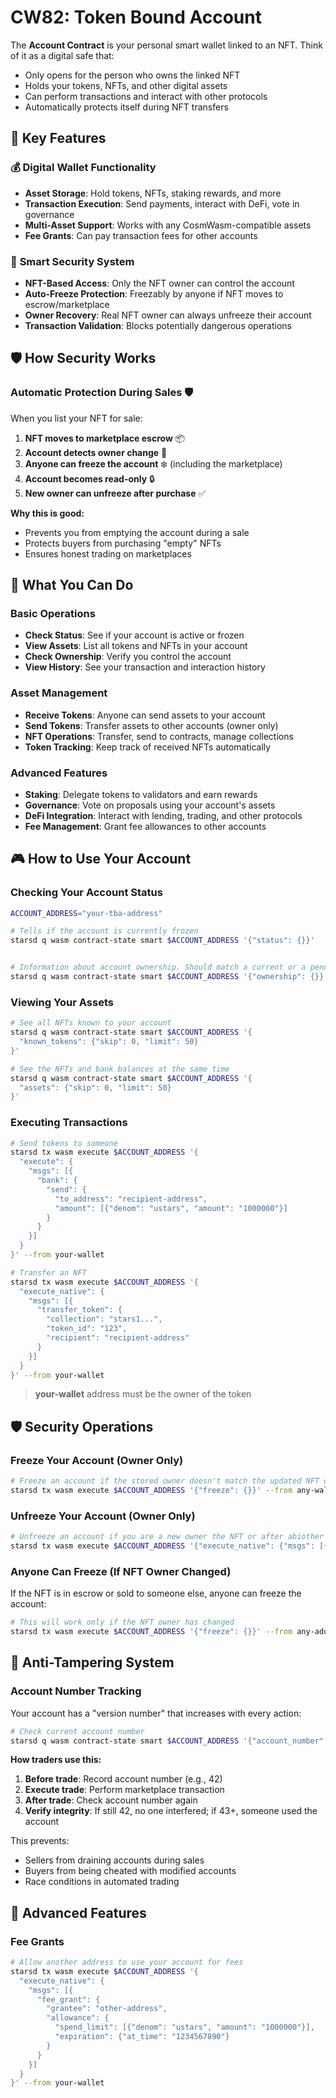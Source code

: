 # CW82: Token Bound Account

The **Account Contract** is your personal smart wallet linked to an NFT. Think of it as a digital safe that:

- Only opens for the person who owns the linked NFT
- Holds your tokens, NFTs, and other digital assets
- Can perform transactions and interact with other protocols
- Automatically protects itself during NFT transfers

## 🌟 Key Features

### 💰 **Digital Wallet Functionality**

- **Asset Storage**: Hold tokens, NFTs, staking rewards, and more
- **Transaction Execution**: Send payments, interact with DeFi, vote in governance
- **Multi-Asset Support**: Works with any CosmWasm-compatible assets
- **Fee Grants**: Can pay transaction fees for other accounts

### 🔐 **Smart Security System**

- **NFT-Based Access**: Only the NFT owner can control the account
- **Auto-Freeze Protection**: Freezably by anyone if NFT moves to escrow/marketplace
- **Owner Recovery**: Real NFT owner can always unfreeze their account
- **Transaction Validation**: Blocks potentially dangerous operations

## 🛡️ How Security Works

### **Automatic Protection During Sales** 🛡️

When you list your NFT for sale:

1. **NFT moves to marketplace escrow** 📦
2. **Account detects owner change** 🚨
3. **Anyone can freeze the account** ❄️ (including the marketplace)
4. **Account becomes read-only** 🔒
5. **New owner can unfreeze after purchase** ✅

**Why this is good:**

- Prevents you from emptying the account during a sale
- Protects buyers from purchasing "empty" NFTs
- Ensures honest trading on marketplaces

## 📱 What You Can Do

### **Basic Operations**

- **Check Status**: See if your account is active or frozen
- **View Assets**: List all tokens and NFTs in your account
- **Check Ownership**: Verify you control the account
- **View History**: See your transaction and interaction history

### **Asset Management**

- **Receive Tokens**: Anyone can send assets to your account
- **Send Tokens**: Transfer assets to other accounts (owner only)
- **NFT Operations**: Transfer, send to contracts, manage collections
- **Token Tracking**: Keep track of received NFTs automatically

### **Advanced Features**

- **Staking**: Delegate tokens to validators and earn rewards
- **Governance**: Vote on proposals using your account's assets
- **DeFi Integration**: Interact with lending, trading, and other protocols
- **Fee Management**: Grant fee allowances to other accounts

## 🎮 How to Use Your Account

### **Checking Your Account Status**

```bash
ACCOUNT_ADDRESS="your-tba-address"

# Tells if the account is currently frozen
starsd q wasm contract-state smart $ACCOUNT_ADDRESS '{"status": {}}'


# Information about account ownership. Should match a current or a pending owner
starsd q wasm contract-state smart $ACCOUNT_ADDRESS '{"ownership": {}}'
```

### **Viewing Your Assets**

```bash
# See all NFTs known to your account
starsd q wasm contract-state smart $ACCOUNT_ADDRESS '{
  "known_tokens": {"skip": 0, "limit": 50}
}'

# See the NFTs and bank balances at the same time
starsd q wasm contract-state smart $ACCOUNT_ADDRESS '{
  "assets": {"skip": 0, "limit": 50}
}'
```

### **Executing Transactions**

```bash
# Send tokens to someone
starsd tx wasm execute $ACCOUNT_ADDRESS '{
  "execute": {
    "msgs": [{
      "bank": {
        "send": {
          "to_address": "recipient-address",
          "amount": [{"denom": "ustars", "amount": "1000000"}]
        }
      }
    }]
  }
}' --from your-wallet

# Transfer an NFT
starsd tx wasm execute $ACCOUNT_ADDRESS '{
  "execute_native": {
    "msgs": [{
      "transfer_token": {
        "collection": "stars1...",
        "token_id": "123",
        "recipient": "recipient-address"
      }
    }]
  }
}' --from your-wallet
```

> **your-wallet** address must be the owner of the token

## 🛡️ Security Operations

### **Freeze Your Account** (Owner Only)

```bash
# Freeze an account if the stored owner doesn't match the updated NFT owner 
starsd tx wasm execute $ACCOUNT_ADDRESS '{"freeze": {}}' --from any-wallet
```

### **Unfreeze Your Account** (Owner Only)

```bash
# Unfreeze an account if you are a new owner the NFT or after abiother scenarios where that led to it being fronzen
starsd tx wasm execute $ACCOUNT_ADDRESS '{"execute_native": {"msgs": [{"unfreeze": {}}]}}' --from your-wallet
```

### **Anyone Can Freeze** (If NFT Owner Changed)

If the NFT is in escrow or sold to someone else, anyone can freeze the account:

```bash
# This will work only if the NFT owner has changed
starsd tx wasm execute $ACCOUNT_ADDRESS '{"freeze": {}}' --from any-address
```

## 🧮 Anti-Tampering System

### **Account Number Tracking**

Your account has a "version number" that increases with every action:

```bash
# Check current account number
starsd q wasm contract-state smart $ACCOUNT_ADDRESS '{"account_number": {}}'
```

**How traders use this:**

1. **Before trade**: Record account number (e.g., 42)
2. **Execute trade**: Perform marketplace transaction
3. **After trade**: Check account number again
4. **Verify integrity**: If still 42, no one interfered; if 43+, someone used the account

This prevents:

- Sellers from draining accounts during sales
- Buyers from being cheated with modified accounts
- Race conditions in automated trading

## 🔧 Advanced Features

### **Fee Grants**

```bash
# Allow another address to use your account for fees
starsd tx wasm execute $ACCOUNT_ADDRESS '{
  "execute_native": {
    "msgs": [{
      "fee_grant": {
        "grantee": "other-address",
        "allowance": {
          "spend_limit": [{"denom": "ustars", "amount": "1000000"}],
          "expiration": {"at_time": "1234567890"}
        }
      }
    }]
  }
}' --from your-wallet
```
